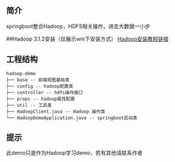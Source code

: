 ## 简介
springboot整合Hadoop，HDFS相关操作，进击大数据一小步

##Hadoop 3.1.2安装（仅展示win下安装方式）
[Hadoop安装教程链接](http://note.youdao.com/noteshare?id=5b22302f342ecf12c5a7789208a90238)

## 工程结构
``` 
hadoop-demo
├── base -- 前端视图基础类
├── config -- hadoop配置类
├── controller -- hdfs操作接口 
├── props -- hadoop属性配置
├── util -- 工具类 
├── HadoopClient.java -- Hadoop 操作类
└── HadoopDemoApplication.java -- springboot启动类
``` 

## 提示
此demo只是作为Hadoop学习demo，若有其他请联系作者